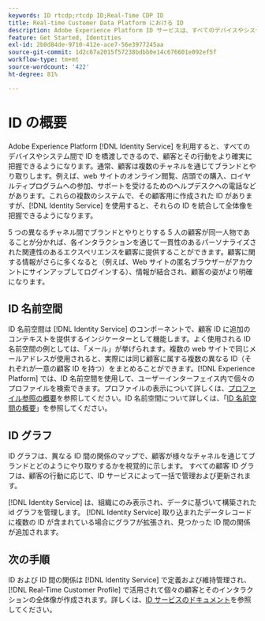 ```yaml
---
keywords: ID rtcdp;rtcdp ID;Real-Time CDP ID
title: Real-time Customer Data Platform における ID
description: Adobe Experience Platform ID サービスは、すべてのデバイスやシステム間で ID を橋渡しすることで、顧客とその行動をより確実に把握できるようにします。
feature: Get Started, Identities
exl-id: 2b0d84de-9710-412e-ace7-56e3977245aa
source-git-commit: 1d2c67a2015f57238bdbb0e14c676601e092ef5f
workflow-type: tm+mt
source-wordcount: '422'
ht-degree: 81%

---
```


# ID の概要

Adobe Experience Platform [!DNL Identity Service] を利用すると、すべてのデバイスやシステム間で ID を橋渡しできるので、顧客とその行動をより確実に把握できるようになります。通常、顧客は複数のチャネルを通じてブランドとやり取りします。例えば、web サイトのオンライン閲覧、店頭での購入、ロイヤルティプログラムへの参加、サポートを受けるためのヘルプデスクへの電話などがあります。これらの複数のシステムで、その顧客用に作成された ID がありますが、[!DNL Identity Service] を使用すると、それらの ID を統合して全体像を把握できるようになります。

5 つの異なるチャネル間でブランドとやりとりする 5 人の顧客が同一人物であることが分かれば、各インタラクションを通じて一貫性のあるパーソナライズされた関連性のあるエクスペリエンスを顧客に提供することができます。顧客に関する情報がさらに多くなると（例えば、Web サイトの匿名ブラウザーがアカウントにサインアップしてログインする）、情報が結合され、顧客の姿がより明確になります。

## ID 名前空間

ID 名前空間は [!DNL Identity Service] のコンポーネントで、顧客 ID に追加のコンテキストを提供するインジケーターとして機能します。よく使用される ID 名前空間の例としては、「メール」が挙げられます。複数の web サイトで同じメールアドレスが使用されると、実際には同じ顧客に属する複数の異なる ID（それぞれが一意の顧客 ID を持つ）をまとめることができます。[!DNL Experience Platform] では、ID 名前空間を使用して、ユーザーインターフェイス内で個々のプロファイルを検索できます。プロファイルの表示について詳しくは、[プロファイル参照の概要](profile-browse.md)を参照してください。ID 名前空間について詳しくは、「[ID 名前空間の概要](../../identity-service/namespaces.md)」を参照してください。

## ID グラフ

ID グラフは、異なる ID 間の関係のマップで、顧客が様々なチャネルを通じてブランドとどのようにやり取りするかを視覚的に示します。 すべての顧客 ID グラフは、顧客の行動に応じて、ID サービスによって一括で管理および更新されます。

[!DNL Identity Service] は、組織にのみ表示され、データに基づいて構築された id グラフを管理します。 [!DNL Identity Service] 取り込まれたデータレコードに複数の ID が含まれている場合にグラフが拡張され、見つかった ID 間の関係が追加されます。

## 次の手順

ID および ID 間の関係は [!DNL Identity Service] で定義および維持管理され、[!DNL Real-Time Customer Profile] で活用されて個々の顧客とそのインタラクションの全体像が作成されます。詳しくは、[ID サービスのドキュメント](../../identity-service/home.md)を参照してください。
